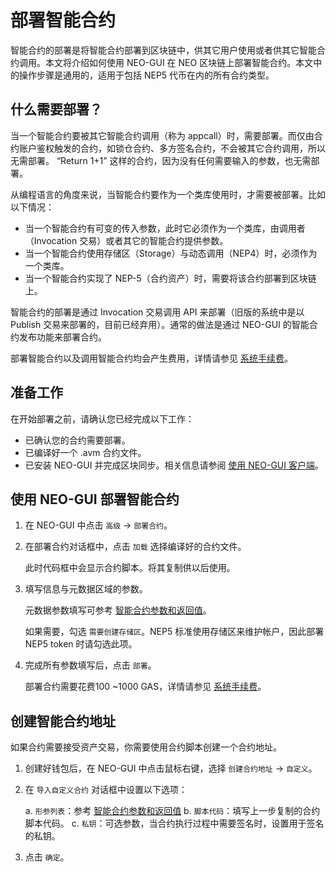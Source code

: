 # 部署智能合约

智能合约的部署是将智能合约部署到区块链中，供其它用户使用或者供其它智能合约调用。本文将介绍如何使用 NEO-GUI 在 NEO 区块链上部署智能合约。本文中的操作步骤是通用的，适用于包括 NEP5 代币在内的所有合约类型。

## 什么需要部署？

当一个智能合约要被其它智能合约调用（称为 appcall）时，需要部署。而仅由合约账户鉴权触发的合约，如锁仓合约、多方签名合约，不会被其它合约调用，所以无需部署。 “Return 1+1” 这样的合约，因为没有任何需要输入的参数，也无需部署。 

从编程语言的角度来说，当智能合约要作为一个类库使用时，才需要被部署。比如以下情况：

- 当一个智能合约有可变的传入参数，此时它必须作为一个类库，由调用者（Invocation 交易）或者其它的智能合约提供参数。
- 当一个智能合约使用存储区（Storage）与动态调用（NEP4）时，必须作为一个类库。
- 当一个智能合约实现了 NEP-5（合约资产）时，需要将该合约部署到区块链上。

智能合约的部署是通过 Invocation 交易调用 API 来部署（旧版的系统中是以 Publish 交易来部署的，目前已经弃用）。通常的做法是通过 NEO-GUI 的智能合约发布功能来部署合约。

部署智能合约以及调用智能合约均会产生费用，详情请参见 [系统手续费](../fees.md)。

## 准备工作
在开始部署之前，请确认您已经完成以下工作：

- 已确认您的合约需要部署。
- 已编译好一个 .avm 合约文件。
- 已安装 NEO-GUI 并完成区块同步。相关信息请参阅 [使用 NEO-GUI 客户端](../../node/gui/install.md)。

## 使用 NEO-GUI 部署智能合约

1. 在 NEO-GUI 中点击 `高级` -> `部署合约`。

2. 在部署合约对话框中，点击 `加载` 选择编译好的合约文件。

   此时代码框中会显示合约脚本。将其复制供以后使用。

3. 填写信息与元数据区域的参数。

   元数据参数填写可参考 [智能合约参数和返回值](Parameter.md)。

   如果需要，勾选 `需要创建存储区`。NEP5 标准使用存储区来维护帐户，因此部署 NEP5 token 时请勾选此项。

4. 完成所有参数填写后，点击 `部署`。

   部署合约需要花费100 ~1000 GAS，详情请参见 [系统手续费](../fees.md)。

## 创建智能合约地址   

如果合约需要接受资产交易，你需要使用合约脚本创建一个合约地址。

1. 创建好钱包后，在 NEO-GUI 中点击鼠标右键，选择 `创建合约地址` -> `自定义`。
2. 在 `导入自定义合约` 对话框中设置以下选项：
   
   a. `形参列表`：参考 [智能合约参数和返回值](Parameter.md)
   b. `脚本代码`：填写上一步复制的合约脚本代码。
   c. `私钥`：可选参数，当合约执行过程中需要签名时，设置用于签名的私钥。
   
3. 点击 `确定`。

